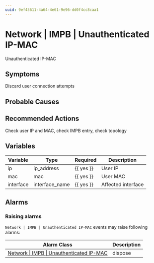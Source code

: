 ```yaml
---
uuid: 9ef43611-4a64-4e61-9e96-dd0f4cc8caa1
---
```

# Network | IMPB | Unauthenticated IP-MAC

Unauthenticated IP-MAC

## Symptoms

Discard user connection attempts

## Probable Causes

## Recommended Actions

Check user IP and MAC, check IMPB entry, check topology

## Variables

Variable | Type | Required | Description
--- | --- | --- | ---
ip | ip_address | {{ yes }} | User IP
mac | mac | {{ yes }} | User MAC
interface | interface_name | {{ yes }} | Affected interface

## Alarms

### Raising alarms

`Network | IMPB | Unauthenticated IP-MAC` events may raise following alarms:

Alarm Class | Description
--- | ---
[Network \| IMPB \| Unauthenticated IP-MAC](../../../alarm-classes/network/impb/unauthenticated-ip-mac.md) | dispose
